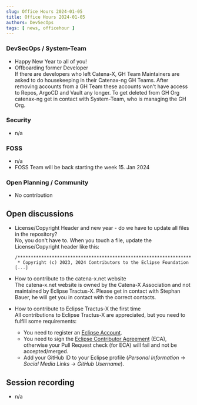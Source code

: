```yaml
---
slug: Office Hours 2024-01-05
title: Office Hours 2024-01-05
authors: DevSecOps
tags: [ news, officehour ]
---
```


### DevSecOps / System-Team

- Happy New Year to all of you!
- Offboarding former Developer  
  If there are developers who left Catena-X, GH Team Maintainers are asked to do housekeeping in their
  Catenax-ng GH Teams. After removing accounts from a GH Team these accounts won't have access to Repos, ArgoCD and
  Vault any longer. To get deleted from GH Org catenax-ng get in contact with System-Team, who is managing the GH Org.

### Security

- n/a

### FOSS

- n/a
- FOSS Team will be back starting the week 15. Jan 2024

### Open Planning / Community

- No contribution

## Open discussions

- License/Copyright Header and new year - do we have to update all files in the repository?  
  No, you don't have to. When you touch a file, update the License/Copyright header like this:

  ```text
  /*******************************************************************************
   * Copyright (c) 2023, 2024 Contributors to the Eclipse Foundation
  [...]
  ```

- How to contribute to the catena-x.net website  
  The catena-x.net website is owned by the Catena-X Association and not maintained by Eclipse Tractus-X. Please get in
  contact with Stephan Bauer, he will get you in contact with the correct contacts.
- How to contribute to Eclipse Tractus-X the first time  
  All contributions to Eclipse Tractus-X are appreciated, but you need to fulfill some requirements:
  - You need to register an [Eclipse Account](https://accounts.eclipse.org/user/register).
  - You need to sign the [Eclipse Contributor Agreement](https://www.eclipse.org/legal/ECA.php) (ECA), otherwise your
    Pull Request check (for ECA) will fail and not be accepted/merged.
  - Add your GitHub ID to your Eclipse profile (_Personal Information_ → _Social Media Links_ → _GitHub Username_).

## Session recording

- n/a
